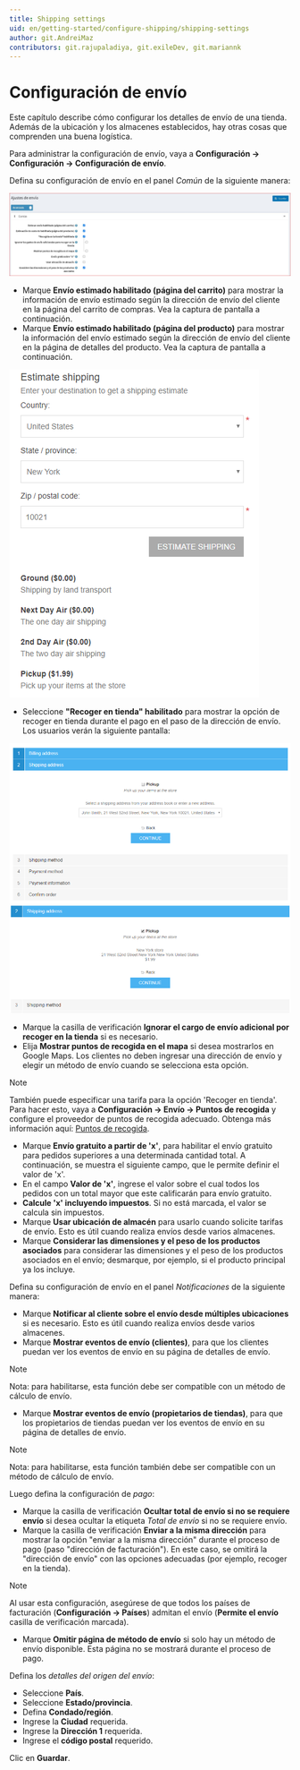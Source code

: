 ```yaml
---
title: Shipping settings
uid: en/getting-started/configure-shipping/shipping-settings
author: git.AndreiMaz
contributors: git.rajupaladiya, git.exileDev, git.mariannk
---
```


# Configuración de envío

Este capítulo describe cómo configurar los detalles de envío de una tienda. Además de la ubicación y los almacenes establecidos, hay otras cosas que comprenden una buena logística.

Para administrar la configuración de envío, vaya a **Configuración → Configuración → Configuración de envío**.

Defina su configuración de envío en el panel *Común* de la siguiente manera:

![Configuración de envío](_static/shipping-settings/shipping-settings.jpg)

* Marque **Envío estimado habilitado (página del carrito)** para mostrar la información de envío estimado según la dirección de envío del cliente en la página del carrito de compras. Vea la captura de pantalla a continuación.
* Marque **Envío estimado habilitado (página del producto)** para mostrar la información del envío estimado según la dirección de envío del cliente en la página de detalles del producto. Vea la captura de pantalla a continuación.

![Estimate shipping](_static/shipping-settings/estimate-shipping.png)

* Seleccione **"Recoger en tienda" habilitado** para mostrar la opción de recoger en tienda durante el pago en el paso de la dirección de envío. Los usuarios verán la siguiente pantalla:

![Dirección de envío](_static/shipping-settings/shipping-address.png)![Dirección del punto de recogida](_static/shipping-settings/Pickup-Point-address.png)

* Marque la casilla de verificación **Ignorar el cargo de envío adicional por recoger en la tienda** si es necesario.
* Elija **Mostrar puntos de recogida en el mapa** si desea mostrarlos en Google Maps. Los clientes no deben ingresar una dirección de envío y elegir un método de envío cuando se selecciona esta opción.

> [!NOTE]
>
> También puede especificar una tarifa para la opción 'Recoger en tienda'. Para hacer esto, vaya a **Configuración → Envío → Puntos de recogida** y configure el proveedor de puntos de recogida adecuado. Obtenga más información aquí: [Puntos de recogida](xref:en/Getting-started/configure-shipping/advanced-configuration/pickup-points).

* Marque **Envío gratuito a partir de 'x'**, para habilitar el envío gratuito para pedidos superiores a una determinada cantidad total. A continuación, se muestra el siguiente campo, que le permite definir el valor de 'x'.
* En el campo **Valor de 'x'**, ingrese el valor sobre el cual todos los pedidos con un total mayor que este calificarán para envío gratuito.
* **Calcule 'x' incluyendo impuestos**. Si no está marcada, el valor se calcula sin impuestos.
* Marque **Usar ubicación de almacén** para usarlo cuando solicite tarifas de envío. Esto es útil cuando realiza envíos desde varios almacenes.
* Marque **Considerar las dimensiones y el peso de los productos asociados** para considerar las dimensiones y el peso de los productos asociados en el envío; desmarque, por ejemplo, si el producto principal ya los incluye.

Defina su configuración de envío en el panel *Notificaciones* de la siguiente manera:

* Marque **Notificar al cliente sobre el envío desde múltiples ubicaciones** si es necesario. Esto es útil cuando realiza envíos desde varios almacenes.
* Marque **Mostrar eventos de envío (clientes)**, para que los clientes puedan ver los eventos de envío en su página de detalles de envío.

> [!NOTE]
>
> Nota: para habilitarse, esta función debe ser compatible con un método de cálculo de envío.

* Marque **Mostrar eventos de envío (propietarios de tiendas)**, para que los propietarios de tiendas puedan ver los eventos de envío en su página de detalles de envío.
> [!NOTE]
>
> Nota: para habilitarse, esta función también debe ser compatible con un método de cálculo de envío.

Luego defina la configuración de *pago*:
* Marque la casilla de verificación **Ocultar total de envío si no se requiere envío** si desea ocultar la etiqueta *Total de envío* si no se requiere envío.
* Marque la casilla de verificación **Enviar a la misma dirección** para mostrar la opción "enviar a la misma dirección" durante el proceso de pago (paso "dirección de facturación"). En este caso, se omitirá la "dirección de envío" con las opciones adecuadas (por ejemplo, recoger en la tienda).

> [!NOTE]
>
> Al usar esta configuración, asegúrese de que todos los países de facturación (**Configuración → Países**) admitan el envío (**Permite el envío** casilla de verificación marcada).

* Marque **Omitir página de método de envío** si solo hay un método de envío disponible. Esta página no se mostrará durante el proceso de pago.


Defina los *detalles del origen del envío*:

* Seleccione **País**.
* Seleccione **Estado/provincia**.
* Defina **Condado/región**.
* Ingrese la **Ciudad** requerida.
* Ingrese la **Dirección 1** requerida.
* Ingrese el **código postal** requerido.

Clic en **Guardar**.
